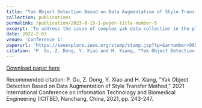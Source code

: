 ```yaml
---
title: "Yak Object Detection Based on Data Augmentation of Style Transfer Method"
collection: publications
permalink: /publication/2023-8-13-1-paper-title-number-5
excerpt: 'To address the issue of complex yak data collection in the plateau area, as well as a lack of data, which leads to the limitation of the object detection model, a data enhancement method based on style transfer is used to increase the number of Tibetan plateau yak samples and improve object detection accuracy. In this study, we examine the results of several generative adversarial networks using the cycle generative adversarial network technique of alternate insertion residual network. Extend the original 450 yak data set by two times, manually generate four different data sets, compare the accuracy of different data sets using the YOLOv3 [1] object detection model, and verify that the alternating insertion residual network recurrent generation counter network improves the data effect. The test results suggest that this strategy may significantly enhance item detection accuracy in small samples.'
date: 2022-2-03
venue: 'Conference 1'
paperurl: 'https://ieeexplore.ieee.org/stamp/stamp.jsp?tp=&arnumber=9694361'
citation: 'P. Gu, Z. Dong, Y. Xiao and H. Xiang, "Yak Object Detection Based on Data Augmentation of Style Transfer Method," 2021 International Conference on Information Technology and Biomedical Engineering (ICITBE), Nanchang, China, 2021, pp. 243-247, doi: 10.1109/ICITBE54178.2021.00060.'
---
```


[Download paper here]()

Recommended citation: P. Gu, Z. Dong, Y. Xiao and H. Xiang, "Yak Object Detection Based on Data Augmentation of Style Transfer Method," 2021 International Conference on Information Technology and Biomedical Engineering (ICITBE), Nanchang, China, 2021, pp. 243-247.

